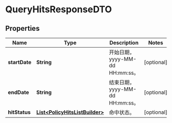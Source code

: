 
# QueryHitsResponseDTO

## Properties
Name | Type | Description | Notes
------------ | ------------- | ------------- | -------------
**startDate** | **String** | 开始日期，yyyy-MM-dd HH:mm:ss。 |  [optional]
**endDate** | **String** | 结束日期，yyyy-MM-dd HH:mm:ss。 |  [optional]
**hitStatus** | [**List&lt;PolicyHitsListBuilder&gt;**](PolicyHitsListBuilder.md) | 命中状态。 |  [optional]



